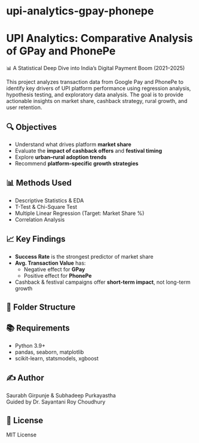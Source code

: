 # upi-analytics-gpay-phonepe
# UPI Analytics: Comparative Analysis of GPay and PhonePe

📊 A Statistical Deep Dive into India’s Digital Payment Boom (2021–2025)

This project analyzes transaction data from Google Pay and PhonePe to identify key drivers of UPI platform performance using regression analysis, hypothesis testing, and exploratory data analysis. The goal is to provide actionable insights on market share, cashback strategy, rural growth, and user retention.

## 🔍 Objectives
- Understand what drives platform **market share**
- Evaluate the **impact of cashback offers** and **festival timing**
- Explore **urban–rural adoption trends**
- Recommend **platform-specific growth strategies**

## 📊 Methods Used
- Descriptive Statistics & EDA
- T-Test & Chi-Square Test
- Multiple Linear Regression (Target: Market Share %)
- Correlation Analysis

## 📈 Key Findings
- **Success Rate** is the strongest predictor of market share
- **Avg. Transaction Value** has:
  - Negative effect for **GPay**
  - Positive effect for **PhonePe**
- Cashback & festival campaigns offer **short-term impact**, not long-term growth

## 📁 Folder Structure


## 📚 Requirements
- Python 3.9+
- pandas, seaborn, matplotlib
- scikit-learn, statsmodels, xgboost

## ✍️ Author
Saurabh Girpunje & Subhadeep Purkayastha  
Guided by Dr. Sayantani Roy Choudhury

## 📜 License
MIT License
